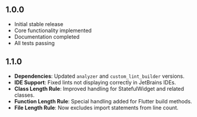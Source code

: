 ## 1.0.0

- Initial stable release
- Core functionality implemented
- Documentation completed
- All tests passing

## 1.1.0

- **Dependencies**: Updated `analyzer` and `custom_lint_builder` versions.
- **IDE Support**: Fixed lints not displaying correctly in JetBrains IDEs.
- **Class Length Rule**: Improved handling for StatefulWidget and related classes.
- **Function Length Rule**: Special handling added for Flutter build methods.
- **File Length Rule**: Now excludes import statements from line count.

